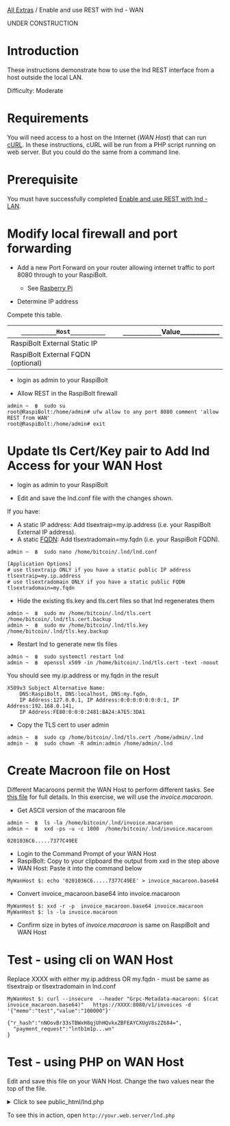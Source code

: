 [All Extras](README.md) / Enable and use REST with lnd - WAN

UNDER CONSTRUCTION

# Introduction #
These instructions demonstrate how to use the lnd REST interface from a host outside the local LAN.

Difficulty: Moderate

# Requirements #
You will need access to a host on the Internet (*WAN Host*) that can run [cURL](https://en.wikipedia.org/wiki/CURL). In these instructions, cURL will be run from a PHP script running on web server. But you could do the same from a command line.

# Prerequisite #
You must have successfully completed [Enable and use REST with lnd - LAN](RBE_REST.md).

# Modify local firewall and port forwarding #

 * Add a new Port Forward on your router allowing internet traffic to port 8080 through to your RaspiBolt. 
    * See [Rasberry Pi](https://github.com/Stadicus/guides/blob/master/raspibolt/raspibolt_20_pi.md)

* Determine IP address

Compete this table.

|`__________Host__________`|`___________`Value____________   |
|--|:-------------------------------|
|RaspiBolt External Static IP|                |
|RaspiBolt External FQDN (optional)||

* login as admin to your RaspiBolt

* Allow REST in the RaspiBolt firewall

```
admin ~  ฿  sudo su
root@RaspiBolt:/home/admin# ufw allow to any port 8080 comment 'allow REST from WAN'
root@RaspiBolt:/home/admin# exit
```

# Update tls Cert/Key pair to Add lnd Access for your WAN Host #

* login as admin to your RaspiBolt

* Edit and save the lnd.conf file with the changes shown.

If you have:
   * A static IP address: Add tlsextraip=my.ip.address (i.e. your RaspiBolt External IP address).
   * A static [FQDN](https://en.wikipedia.org/wiki/Fully_qualified_domain_name): Add tlsextradomain=my.fqdn (i.e. your RaspiBolt FQDN).
```
admin ~  ฿  sudo nano /home/bitcoin/.lnd/lnd.conf

[Application Options]
# use tlsextraip ONLY if you have a static public IP address
tlsextraip=my.ip.address
# use tlsextradomain ONLY if you have a static public FQDN
tlsextradomain=my.fqdn
```

* Hide the existing tls.key and tls.cert files so that lnd regenerates them
```
admin ~  ฿  sudo mv /home/bitcoin/.lnd/tls.cert  /home/bitcoin/.lnd/tls.cert.backup
admin ~  ฿  sudo mv /home/bitcoin/.lnd/tls.key   /home/bitcoin/.lnd/tls.key.backup
```
* Restart lnd to generate new tls files
```
admin ~  ฿  sudo systemctl restart lnd
admin ~  ฿  openssl x509 -in /home/bitcoin/.lnd/tls.cert -text -noout
```
You should see my.ip.address or my.fqdn in the result

```
X509v3 Subject Alternative Name:
    DNS:RaspiBolt, DNS:localhost, DNS:my.fqdn, 
    IP Address:127.0.0.1, IP Address:0:0:0:0:0:0:0:1, IP Address:192.168.0.141, 
    IP Address:FE80:0:0:0:2481:BA24:A7E5:3DA1
```
* Copy the TLS cert to user admin
```
admin ~  ฿  sudo cp /home/bitcoin/.lnd/tls.cert /home/admin/.lnd
admin ~  ฿  sudo chown -R admin:admin /home/admin/.lnd
```

# Create Macroon file on Host #
Different Macaroons permit the WAN Host to perform different tasks. See [this file](https://github.com/Stadicus/guides/blob/master/raspibolt/raspibolt_66_remote_lncli.md) for full details. In this exercise, we will use the *invoice.macaroon*.

* Get ASCII version of the macaroon file
```
admin ~  ฿  ls -la /home/bitcoin/.lnd/invoice.macaroon
admin ~  ฿  xxd -ps -u -c 1000  /home/bitcoin/.lnd/invoice.macaroon

0201036C6.....7377C49EE
```

* Login to the Command Prompt of your WAN Host
* RaspiBolt: Copy to your clipboard the output from xxd in the step above
* WAN Host: Paste it into the command below
```
MyWanHost $: echo '0201036C6.....7377C49EE' > invoice_macaroon.base64
```
* Convert invoice_macaroon.base64 into invoice.macaroon
```
MyWanHost $: xxd -r -p  invoice_macaroon.base64 invoice.macaroon
MyWanHost $: ls -la invoice.macaroon
```
* Confirm size in bytes of *invoice.macaroon* is same on RaspiBolt and WAN Host
   
# Test - using cli on WAN Host #

Replace XXXX with either my.ip.address OR my.fqdn - must be same as tlsextraip or tlsextradomain in lnd.conf

```
MyWanHost $: curl --insecure  --header "Grpc-Metadata-macaroon: $(cat invoice_macaroon.base64)"   https://XXXX:8080/v1/invoices -d '{"memo":"test","value":"100000"}'

{"r_hash":"nNOovBr33sTBWxH8qjUhHQvkxZBFEAYCXUgV8s2Z684=",
  "payment_request":"lntb1m1p...wn"
}
```

# Test - using PHP on WAN Host #
Edit and save this file on your WAN Host. Change the two values near the top of the file.
<details><summary>Click to see public_html/lnd.php</summary><p>

```php
<?php
/*
*  Example PHP file to get a Payment Request from an lnd instance on a different host

   See: https://github.com/robclark56/RaspiBolt-Extras/blob/master/RBE_REST_WAN.md
   
   Feel free to copy and use
   
   See this link to learn the full LND REST API: 
      https://github.com/ndeet/php-ln-lnd-rest/tree/master/docs/Api

*/

function getPaymentRequest($memo='',$satoshi=0){
 $lnd_port       ='8080';
 $lnd_ip         ='CHANGE_ME';
 $macaroon_base64='CHANGE_ME';  #Contents of invoice_macaroon.base64
 
 $data = json_encode(array("memo"  => $memo,
                           "value" => "$satoshi"
                         )     
                    );                             
 $ch = curl_init("https://$lnd_ip:$lnd_port/v1/invoices");
 curl_setopt($ch, CURLOPT_RETURNTRANSFER, true);
 curl_setopt($ch, CURLOPT_POST, 1);
 curl_setopt($ch, CURLOPT_POSTFIELDS, $data);
 curl_setopt($ch, CURLOPT_SSL_VERIFYPEER, false);
 curl_setopt($ch, CURLOPT_HTTPHEADER, array(
    "Grpc-Metadata-macaroon: $macaroon_base64"
    ));
 $response = curl_exec($ch);
 curl_close($ch);

 $PR = json_decode($response);
 return $PR->payment_request;
}

$donation = getPaymentRequest('Donation');
$fixed    = getPaymentRequest('Fixed Payment',100000);

?>
<!DOCTYPE html>
<html>
<head>
<meta charset="UTF-8">
<title>Example LND Payment Request</title>
</head>

<body>

<h3>Payment Request - Donation</h3>
<?php echo $donation;?>
<br>
<img src="http://qrickit.com/api/qr.php?qrsize=200&d=<?php echo $donation;?>">

<h3>Payment Request - Fixed Amount</h3>
<?php echo $fixed;?>
<br>
<img src="http://qrickit.com/api/qr.php?qrsize=200&d=<?php echo $fixed;?>">

</body>
</html>
```
</p></details>

To see this in action, open `http://your.web.server/lnd.php`

